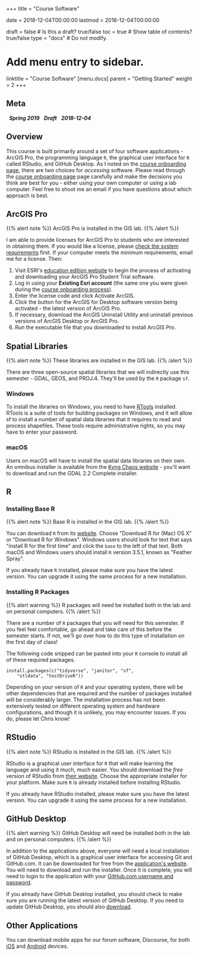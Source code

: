 +++
title = "Course Software"

date = 2018-12-04T00:00:00
lastmod = 2018-12-04T00:00:00

draft = false  # Is this a draft? true/false
toc = true  # Show table of contents? true/false
type = "docs"  # Do not modify.

# Add menu entry to sidebar.
linktitle = "Course Software"
[menu.docs]
  parent = "Getting Started"
  weight = 2
+++

## Meta 
<i class="meta-badge semester-sp19"><i class="far fa-calendar-alt fa-lg"></i>&nbsp; **Spring 2019** </i> <i class="meta-badge progress-draft"><i class="fas fa-tasks fa-lg"></i>&nbsp; **Draft** </i> <i class="meta-badge progress-update"><i class="far fa-clock fa-lg"></i>&nbsp; **2018-12-04** </i>

## Overview
This course is built primarily around a set of four software applications - ArcGIS Pro, the programming language `R`, the graphical user interface for `R` called RStudio, and GitHub Desktop. As I noted on the [course onboarding page](/docs/course-onboarding), there are two choices for *accessing* software. Please read through the [course onboarding page](/docs/course-onboarding) page carefully and make the decisions you think are best for you - either using your own computer or using a lab computer. Feel free to shoot me an email if you have questions about which approach is best.

## ArcGIS Pro
{{% alert note %}}
ArcGIS Pro is installed in the GIS lab.
{{% /alert %}}

I am able to provide licenses for ArcGIS Pro to students who are interested in obtaining them. If you would like a license, please [check the system requirements](http://pro.arcgis.com/en/pro-app/get-started/arcgis-pro-system-requirements.htm) first. If your computer meets the minimum requirements, email me for a license. Then:

1. Visit ESRI's [education edition website](http://www.esri.com/educationedition) to begin the process of activating and downloading your ArcGIS Pro Student Trial software.
2. Log in using your **Existing Esri account** (the same one you were given during the [course onboarding process](/docs/course-onboarding)).
3. Enter the license code and click Activate ArcGIS.
4. Click the button for the ArcGIS for Desktop software version being activated - the latest version of ArcGIS Pro.
5. If necessary, download the ArcGIS Uninstall Utility and uninstall previous versions of ArcGIS Desktop or ArcGIS Pro.
6. Run the executable file that you downloaded to install ArcGIS Pro.

## Spatial Libraries
{{% alert note %}}
These libraries are installed in the GIS lab.
{{% /alert %}}

There are three open-source spatial libraries that we will indirectly use this semester - GDAL, GEOS, and PROJ.4. They'll be used by the `R` package `sf`.

### Windows
To install the libraries on Windows, you need to have [RTools](https://cran.r-project.org/bin/windows/Rtools/) installed. RTools is a suite of tools for building packages on Windows, and it will allow sf to install a number of spatial data libraries that it requires to read and process shapefiles. These tools require administrative rights, so you may have to enter your password.

### macOS
Users on macOS will have to install the spatial data libraries on their own. An omnibus installer is available from the [Kyng Chaos website](https://www.kyngchaos.com/software/frameworks) - you'll want to download and run the GDAL 2.2 Complete installer. 

## R
### Installing Base R
{{% alert note %}}
Base R is installed in the GIS lab.
{{% /alert %}}

You can download `R` from its [website](https://cloud.r-project.org). Choose "Download R for (Mac) OS X" or "Download R for Windows". Windows users should look for text that says "install R for the first time" and click the `base` to the left of that text. Both macOS and Windows users should install `R` version 3.5.1, known as "Feather Spray". 

If you already have `R` installed, please make sure you have the latest version. You can upgrade it using the same process for a new installation.

### Installing R Packages
{{% alert warning %}}
R packages will need be installed both in the lab and on personal computers.
{{% /alert %}}

There are a number of `R` packages that you will need for this semester. If you feel feel comfortable, go ahead and take care of this before the semester starts. If not, we'll go over how to do this type of installation on the first day of class!

The following code snipped can be pasted into your `R` console to install all of these required packages.

```
install.packages(c("tidyverse", "janitor", "sf", 
    "stldata", "testDriveR"))
```

Depending on your version of `R` and your operating system, there will be other dependencies that are required and the number of packages installed will be considerably larger. The installation process has not been extensively tested on different operating system and hardware configurations, and though it is unlikely, you may encounter issues. If you do, please let Chris know!

## RStudio
{{% alert note %}}
RStudio is installed in the GIS lab.
{{% /alert %}}

RStudio is a graphical user interface for `R` that will make learning the language and using it much, much easier. You should download the *free* version of RStudio from [their website](https://www.rstudio.com/products/rstudio/download/#download). Choose the appropriate installer for your platform. Make sure `R` is already installed before installing RStudio. 

If you already have RStudio installed, please make sure you have the latest version. You can upgrade it using the same process for a new installation.

## GitHub Desktop
{{% alert warning %}}
GitHub Desktop will need be installed both in the lab and on personal computers.
{{% /alert %}}

In addition to the applications above, everyone will need a local installation of GitHub Desktop, which is a graphical user interface for accessing Git and GitHub.com. It can be downloaded for free from the [application's website](https://desktop.github.com). You will need to download and run the installer. Once it is complete, you will need to login to the application with your [GitHub.com username and password](/docs/onboarding). 

If you already have GitHub Desktop installed, you should check to make sure you are running the latest version of GitHub Desktop. If you need to update GitHub Desktop, you should also [download](https://git-scm.com/downloads).

## Other Applications
You can download mobile apps for our forum software, Discourse, for both [iOS](https://www.google.com/url?sa=t&rct=j&q=&esrc=s&source=web&cd=2&cad=rja&uact=8&ved=2ahUKEwiY686XhYffAhWiVN8KHU64CJYQFjABegQIABAB&url=https%3A%2F%2Fitunes.apple.com%2Fus%2Fapp%2Fdiscourse-app%2Fid1173672076&usg=AOvVaw07B3SNCMe5L2b0byHxYb7p) and [Android](https://www.google.com/url?sa=t&rct=j&q=&esrc=s&source=web&cd=1&cad=rja&uact=8&ved=2ahUKEwiY686XhYffAhWiVN8KHU64CJYQFjAAegQICBAB&url=https%3A%2F%2Fplay.google.com%2Fstore%2Fapps%2Fdetails%3Fid%3Dcom.discourse%26hl%3Den_US&usg=AOvVaw3WxkdpwbRAazq0PByDxG7-) devices.
